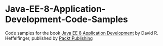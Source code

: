 # Java-EE-8-Application-Development-Code-Samples
Code samples for the book [Java EE 8 Application Development](https://www.packtpub.com/application-development/java-ee-8-application-development) by David R. Heffelfinger, published by [Packt Publishing](http://www.packtpub.com)
